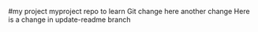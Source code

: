 #my project
myproject repo to learn Git
change here
another change
Here is a change in update-readme branch